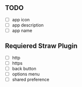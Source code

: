TODO
----

-[ ] app icon
-[ ] app description
-[ ] app name

Requiered Straw Plugin
----------------------

-[ ] http
-[ ] https
-[ ] back button
-[ ] options menu
-[ ] shared preference
